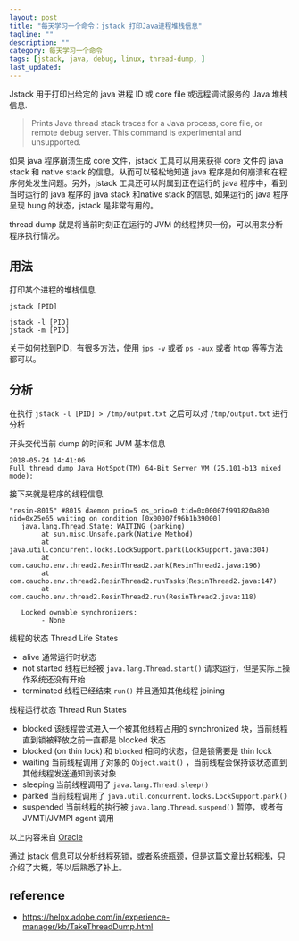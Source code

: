 ```yaml
---
layout: post
title: "每天学习一个命令：jstack 打印Java进程堆栈信息"
tagline: ""
description: ""
category: 每天学习一个命令
tags: [jstack, java, debug, linux, thread-dump, ]
last_updated: 
---
```


Jstack 用于打印出给定的 java 进程 ID 或 core file 或远程调试服务的 Java 堆栈信息.

> Prints Java thread stack traces for a Java process, core file, or remote debug server. This command is experimental and unsupported.

如果 java 程序崩溃生成 core 文件，jstack 工具可以用来获得 core 文件的 java stack 和 native stack 的信息，从而可以轻松地知道 java 程序是如何崩溃和在程序何处发生问题。另外，jstack 工具还可以附属到正在运行的 java 程序中，看到当时运行的 java 程序的 java stack 和native stack 的信息, 如果运行的 java 程序呈现 hung 的状态，jstack 是非常有用的。

thread dump 就是将当前时刻正在运行的 JVM 的线程拷贝一份，可以用来分析程序执行情况。

## 用法
打印某个进程的堆栈信息

    jstack [PID]

    jstack -l [PID]
    jstack -m [PID]

关于如何找到PID，有很多方法，使用 `jps -v` 或者 `ps -aux` 或者 `htop` 等等方法都可以。

## 分析

在执行 `jstack -l [PID] > /tmp/output.txt` 之后可以对 `/tmp/output.txt` 进行分析

开头交代当前 dump 的时间和 JVM 基本信息

    2018-05-24 14:41:06
    Full thread dump Java HotSpot(TM) 64-Bit Server VM (25.101-b13 mixed mode):

接下来就是程序的线程信息

    "resin-8015" #8015 daemon prio=5 os_prio=0 tid=0x00007f991820a800 nid=0x25e65 waiting on condition [0x00007f96b1b39000]
       java.lang.Thread.State: WAITING (parking)
            at sun.misc.Unsafe.park(Native Method)
            at java.util.concurrent.locks.LockSupport.park(LockSupport.java:304)
            at com.caucho.env.thread2.ResinThread2.park(ResinThread2.java:196)
            at com.caucho.env.thread2.ResinThread2.runTasks(ResinThread2.java:147)
            at com.caucho.env.thread2.ResinThread2.run(ResinThread2.java:118)

       Locked ownable synchronizers:
            - None

线程的状态 Thread Life States

- alive  通常运行时状态
- not started 线程已经被 `java.lang.Thread.start()` 请求运行，但是实际上操作系统还没有开始
- terminated 线程已经结束 `run()` 并且通知其他线程 joining

线程运行状态 Thread Run States

- blocked 该线程尝试进入一个被其他线程占用的 synchronized 块，当前线程直到锁被释放之前一直都是 blocked 状态
- blocked (on thin lock) 和 `blocked` 相同的状态，但是锁需要是 thin lock
- waiting 当前线程调用了对象的 `Object.wait()` ，当前线程会保持该状态直到其他线程发送通知到该对象
- sleeping 当前线程调用了 `java.lang.Thread.sleep()`
- parked 当前线程调用了 `java.util.concurrent.locks.LockSupport.park()`
- suspended 当前线程的执行被 `java.lang.Thread.suspend()` 暂停，或者有 JVMTI/JVMPI agent 调用

以上内容来自 [Oracle](https://docs.oracle.com/cd/E13150_01/jrockit_jvm/jrockit/geninfo/diagnos/using_threaddumps.html)

通过 jstack 信息可以分析线程死锁，或者系统瓶颈，但是这篇文章比较粗浅，只介绍了大概，等以后熟悉了补上。

## reference

- <https://helpx.adobe.com/in/experience-manager/kb/TakeThreadDump.html>
